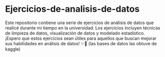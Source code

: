 # Ejercicios-de-analisis-de-datos
Este repositorio contiene una serie de ejercicios de análisis de datos que realicé durante mi tiempo en la universidad. Los ejercicios incluyen técnicas de limpieza de datos, visualización de datos y modelado estadístico.  ¡Espero que estos ejercicios sean útiles para aquellos que buscan mejorar sus habilidades en análisis de datos!  ✨🐍
(las bases de datos las obtuve de kaggle)
